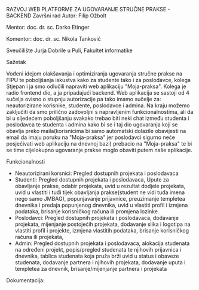 
RAZVOJ WEB PLATFORME ZA UGOVARANJE STRUČNE PRAKSE - BACKEND
Završni rad
Autor: Filip Ožbolt  

Mentor: doc. dr. sc. Darko Etinger

Komentor: doc. dr. sc. Nikola Tanković

Sveučilište Jurja Dobrile u Puli, Fakultet informatike

Sažetak

Vođeni idejom olakšavanja i optimiziranja ugovaranja stručne prakse na FIPU te poboljšanja iskustva kako za studente tako i za poslodavce, kolega Stjepan i ja smo odlučili napraviti web aplikaciju "Moja-praksa". Kolega je radio frontend dio, a ja pripadajući backend. Web aplikacija se sastoji od 4 sučelja ovisno o stupnju autorizacije pa tako imamo sučelje za: neautorizirane korisnike, studente, poslodavce i admina. Na kraju možemo zaključiti da smo prilično zadovoljni s napravljenim funkcionalnostima, ali da bi u sljedećem poboljšanju svakako trebao biti neki chat između studenta i poslodavca te studenta i admina kako bi se i taj dio ugovaranja koji se obavlja preko maila(korisnicima bi samo automatski dolazile obavijesti na email da imaju poruku na "Moja-praksa" jer poslodavci sigurno neće posjećivati web aplikaciju na dnevnoj bazi) prebacio na "Moja-praksa"
te bi se time cijelokupno ugovaranje prakse moglo obaviti putem naše aplikacije.


Funkcionalnosti
- Neautorizirani korsnici: Pregled dostupnih projekata i poslodavaca
- Studenti: Pregled dostupnih projekata i poslodavaca, Upute za obavljanje prakse, odabir projekata, uvid u rezultat dodjele projekata, uvid u vlastiti i tuđi tijek obavljanja      prakse(student ne vidi tuđa imena nego samo JMBAG), popunjavanje prijavnice, preuzimanje templetea dnevnika i predaja popunjenog dnevnika, uvid u vlastiti profil i izmjena podataka, brisanje korisničkog računa ili promjena lozinke
- Poslodavci: Pregled dostupnih projekata i poslodavaca, dodavanje projekata, mijenjanje postojećih projekata, dodavanje slika i logotipa na vlastiti profil i projekte, izmjena vlastitih podataka, brisanje korisničkog računa ili projekata,
- Admin: Pregled dostupnih projekata i poslodavaca, alokacija studenata na određeni projekt, popis/pregled studenata te njihovih prijavnica i dnevnika, tablica studenata koja pruža brži uvid u status i obaveze studenata, dodavanje partnera i njihovih projekata, dodavanje uputa i templetea za dnevnik, brisanje/mijenjanje partnera i projekata 



Dokumentacija: 
